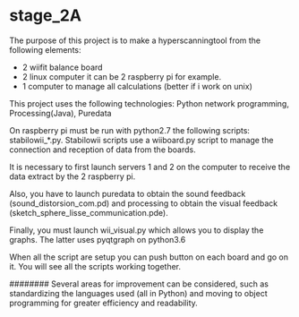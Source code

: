 # stage_2A
The purpose of this project is to make a hyperscanningtool from the following elements:

- 2 wiifit balance board 
- 2 linux computer it can be 2 raspberry pi for example. 
- 1 computer to manage all calculations (better if i work on unix)

This project uses the following technologies: Python network programming, Processing(Java), Puredata 

On raspberry pi must be run with python2.7 the following scripts: stabilowii_*.py. Stabilowii scripts use a wiiboard.py script to manage the connection and reception of data from the boards. 

It is necessary to first launch servers 1 and 2 on the computer to receive the data extract by the 2 raspberry pi.  

Also, you have to launch puredata to obtain the sound feedback (sound_distorsion_com.pd) and processing to obtain the visual feedback (sketch_sphere_lisse_communication.pde). 

Finally, you must launch wii_visual.py which allows you to display the graphs. The latter uses pyqtgraph on python3.6

When all the script are setup you can push button on each board and go on it.  You will see all the scripts working together. 



######## 
Several areas for improvement can be considered, such as standardizing the languages used (all in Python) and moving to object programming for greater efficiency and readability.
